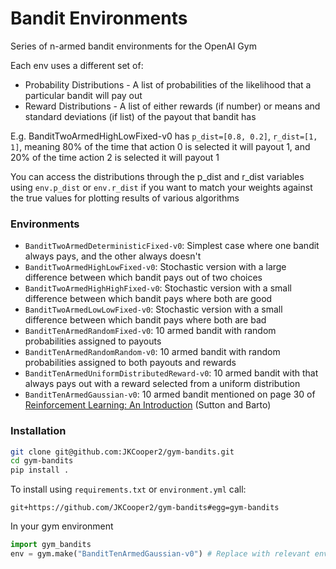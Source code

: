 # Bandit Environments

Series of n-armed bandit environments for the OpenAI Gym

Each env uses a different set of:
* Probability Distributions - A list of probabilities of the likelihood that a particular bandit will pay out
* Reward Distributions - A list of either rewards (if number) or means and standard deviations (if list) of the payout that bandit has

E.g. BanditTwoArmedHighLowFixed-v0 has `p_dist=[0.8, 0.2]`, `r_dist=[1, 1]`, meaning 80% of the time that action 0 is
selected it will payout 1, and 20% of the time action 2 is selected it will payout 1

You can access the distributions through the p_dist and r_dist variables using `env.p_dist` or `env.r_dist` if you want to match
your weights against the true values for plotting results of various algorithms



### Environments
* `BanditTwoArmedDeterministicFixed-v0`: Simplest case where one bandit always pays, and the other always doesn't
* `BanditTwoArmedHighLowFixed-v0`: Stochastic version with a large difference between which bandit pays out of two choices
* `BanditTwoArmedHighHighFixed-v0`: Stochastic version with a small difference between which bandit pays where both are good
* `BanditTwoArmedLowLowFixed-v0`: Stochastic version with a small difference between which bandit pays where both are bad
* `BanditTenArmedRandomFixed-v0`: 10 armed bandit with random probabilities assigned to payouts
* `BanditTenArmedRandomRandom-v0`: 10 armed bandit with random probabilities assigned to both payouts and rewards
* `BanditTenArmedUniformDistributedReward-v0`: 10 armed bandit with that always pays out with a reward selected from a uniform distribution
* `BanditTenArmedGaussian-v0`: 10 armed bandit mentioned on page 30 of [Reinforcement Learning: An Introduction](https://www.dropbox.com/s/b3psxv2r0ccmf80/book2015oct.pdf?dl=0) (Sutton and Barto)

### Installation
```bash
git clone git@github.com:JKCooper2/gym-bandits.git
cd gym-bandits
pip install .
```

To install using `requirements.txt` or `environment.yml` call:

```
git+https://github.com/JKCooper2/gym-bandits#egg=gym-bandits
```


In your gym environment
```python
import gym_bandits
env = gym.make("BanditTenArmedGaussian-v0") # Replace with relevant env
```